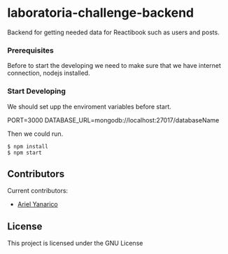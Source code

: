 # laboratoria-challenge-backend

Backend for getting needed data for Reactibook such as users and posts.

### Prerequisites

Before to start the developing we need to make sure that we have internet connection, nodejs installed.

### Start Developing

We should set upp the enviroment variables before start.

PORT=3000
DATABASE_URL=mongodb://localhost:27017/databaseName

Then we could run.

```
$ npm install
$ npm start
```

## Contributors

Current contributors:

 * [Ariel Yanarico](https://github.com/ArielYanarico)

## License

This project is licensed under the GNU License
